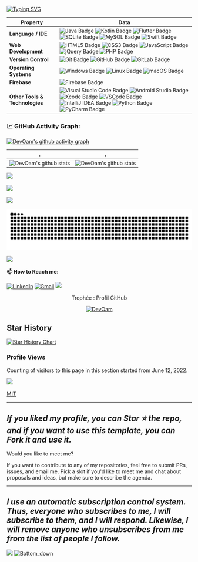 <!--   my-ticker -->    
[![Typing SVG](https://readme-typing-svg.herokuapp.com?color=%2336BCF7&center=true&vCenter=true&width=600&lines=Hi+there+👋,+I+am+DevOam;+Mobile+Developer;Java%2C+Kotlin%2C+Flutter%2C+SQLite%2C+MySQL%2C+Swift;Native+and+multiplatform+app+development;Web+development%3A+HTML%2C+CSS%2C+JavaScript%2C+jQuery%2C+PHP)](https://git.io/typing-svg)


<!--   my-skills -->

| Property                                      | Data                                                                                                                                                                                                                                                                                                                                                                                                                                                                                                                                                                                                                                                                                                                                                                                                                                                                                                                                                                                                                                                                                                                                                                                                                                                                                                                                                                                                                                                                                                                                                                                                                                                                                                                                                                                                            |
|-----------------------------------------------|-------------------------------------------------------------------------------------------------------------------------------------------------------------------------------------------------------------------------------------------------------------------------------------------------------------------------------------------------------------------------------------------------------------------------------------------------------------------------------------------------------------------------------------------------------------------------------------------------------------------------------------------------------------------------------------------------------------------------------------------------------------------------------------------------------------------------------------------------------------------------------------------------------------------------------------------------------------------------------------------------------------------------------------------------------------------------------------------------------------------------------------------------------------------------------------------------------------------------------------------------------------------------------------------------------------------------------------------------------------------------------------------------------------------------------------------------------------------------------------------------------------------------------------------------------------------------------------------------------------------------------------------------------------------------------------------------------------------------------------------------|
| **Language / IDE**                            | ![Java Badge](https://img.shields.io/badge/-Java-007396?style=flat&logo=java&logoColor=white) ![Kotlin Badge](https://img.shields.io/badge/-Kotlin-0095D5?style=flat&logo=kotlin&logoColor=white) ![Flutter Badge](https://img.shields.io/badge/-Flutter-02569B?style=flat&logo=flutter&logoColor=white) ![SQLite Badge](https://img.shields.io/badge/-SQLite-003B57?style=flat&logo=sqlite&logoColor=white) ![MySQL Badge](https://img.shields.io/badge/-MySQL-4479A1?style=flat&logo=mysql&logoColor=white) ![Swift Badge](https://img.shields.io/badge/-Swift-FA7343?style=flat&logo=swift&logoColor=white)                                                                                                                                                                                                                                                                                                                                                                                                                                                                                                                                                                                                                                                                                                                                                                                                                                                                                                                                                                                                                                                                                                                                              |
| **Web Development**                           | ![HTML5 Badge](https://img.shields.io/badge/-HTML5-E34F26?style=flat&logo=html5&logoColor=white) ![CSS3 Badge](https://img.shields.io/badge/-CSS3-1572B6?style=flat&logo=css3&logoColor=white) ![JavaScript Badge](https://img.shields.io/badge/-JavaScript-F7DF1E?style=flat&logo=javascript&logoColor=black) ![jQuery Badge](https://img.shields.io/badge/-jQuery-0769AD?style=flat&logo=jquery&logoColor=white) ![PHP Badge](https://img.shields.io/badge/-PHP-777BB4?style=flat&logo=php&logoColor=white)                                                                                                                                                                                                                                                                                                                                                                                                                                                                                                                                                                                                                                                                                                                                                                                                                                                                                                                                                                                                                                                                                                                                                       |
| **Version Control**                           | ![Git Badge](https://img.shields.io/badge/-Git-F05032?style=flat&logo=git&logoColor=white) ![GitHub Badge](https://img.shields.io/badge/-GitHub-181717?style=flat&logo=github&logoColor=white) ![GitLab Badge](https://img.shields.io/badge/-GitLab-FCA121?style=flat&logo=gitlab&logoColor=white)                                                                                                                                                                                                                                                                                                                                                                                                                                                                                                                                                                                                                                                                                                                                                                                                                                                                                                                                                                                                                                                                                                                                                                                                                                                                  |
| **Operating Systems**                         | ![Windows Badge](https://img.shields.io/badge/-Windows-0078D6?style=flat&logo=windows&logoColor=white) ![Linux Badge](https://img.shields.io/badge/-Linux-FCC624?style=flat&logo=linux&logoColor=black) ![macOS Badge](https://img.shields.io/badge/-macOS-000000?style=flat&logo=apple&logoColor=white)                                                                                                                                                                                                                                                                                                                                                                                                                                                                                                                                                                                                                                                                                                                                                                                                                                                                                                                                                                                                                                                                                                                                                                                                                                                                                                                           |
| **Firebase**                                  | ![Firebase Badge](https://img.shields.io/badge/-Firebase-FFCA28?style=flat&logo=firebase&logoColor=black)                                                                                                                                                                                                                                                                                                                                                                                                                                                                                                                                                                                                                                                                                                                                                                                                                                                                                                                                                                                                                                                                                                                                                                                                                                                                                                                                                                                                                                                                                                                                                                                                                                                                                                                                                                                                                                                 |
| **Other Tools & Technologies**                 | ![Visual Studio Code Badge](https://img.shields.io/badge/-Visual%20Studio%20Code-007ACC?style=flat&logo=visual-studio-code&logoColor=white) ![Android Studio Badge](https://img.shields.io/badge/-Android%20Studio-3DDC84?style=flat&logo=android-studio&logoColor=white) ![Xcode Badge](https://img.shields.io/badge/-Xcode-1575F9?style=flat&logo=xcode&logoColor=white) ![VSCode Badge](https://img.shields.io/badge/-VSCode-007ACC?style=flat&logo=visual-studio-code&logoColor=white) ![IntelliJ IDEA Badge](https://img.shields.io/badge/-IntelliJ%20IDEA-000000?style=flat&logo=intellij-idea&logoColor=white) ![Python Badge](https://img.shields.io/badge/-Python-3776AB?style=flat&logo=python&logoColor=white) ![PyCharm Badge](https://img.shields.io/badge/-PyCharm-000000?style=flat&logo=pycharm&logoColor=white)

<!--   GitHub stats graph -->
### 📈 GitHub Activity Graph:
[![DevOam's github activity graph](https://github-readme-activity-graph.cyclic.app/graph?username=DevOam&theme=github-compact)](https://github.com/DevOam/github-readme-activity-graph)


| .                                                                                                                                       | .                                                                                                                         |
|-----------------------------------------------------------------------------------------------------------------------------------------|---------------------------------------------------------------------------------------------------------------------------|
| ![DevOam's github stats](https://github-readme-stats.vercel.app/api?username=DevOam&show_icons=true&theme=radical&include_all_commits=true) | ![DevOam's github stats](https://github-readme-stats.vercel.app/api/top-langs/?username=DevOam&theme=radical&layout=compact) |

<img src="https://github-readme-streak-stats.herokuapp.com/?user=DevOam"></img>

<!--   profile-green-animate -->
![](./profile-3d-contrib/profile-green-animate.svg)

<!--   grid-snake -->
![](https://github.com/DevOam/DevOam/blob/output/github-contribution-grid-snake.svg)

<!--   skyline 
<a href="https://skyline.github.com/DevOam/2022"><img src="./assets/2022.gif" alt="" width="auto" height="auto" /></a>
-->
![Grille de contributions animée](https://github.com/BEPb/BEPb/blob/output/github-contribution-grid-snake.svg)

<!--  2d history skills -->
<img src="https://cr-skills-chart-widget.azurewebsites.net/api/api?username=DevOam" width="auto"></img>

**📫 How to Reach me:**
<p align="left">
<a href="https://linkedin.com/in/mohamed-reda-lakouas-3a8413264" target="blank"><img align="center" src="https://raw.githubusercontent.com/BEPb/BEPb/master/assets/linkedin.svg" alt="LinkedIn" height="30" width="30" /></a>
<a href="mailto:redalakouas03@gmail.com" target="blank"><img align="center" src="https://raw.githubusercontent.com/BEPb/BEPb/master/assets/gmail.svg" alt="Gmail" height="30" width="30" /></a>
<a href="http://Wa.me/+212772321613" alt="Connect on Whatsapp"> <img src="https://img.shields.io/badge/WHATSAPP-%2325D366.svg?&style=for-the-badge&logo=whatsapp&logoColor=white" /> </a>
</p>

<div align="center">
<summary>Trophée : Profil GitHub</summary>
</div>

<p align="center"> 
<a href="https://github.com/ryo-ma/github-profile-trophy"><img src="https://github-profile-trophy.vercel.app/?username=DevOam" alt="DevOam" /></a>
</p>

## Star History

[![Star History Chart](https://api.star-history.com/svg?repos=DevOam/DevOam&type=Date)](https://star-history.com/#DevOam/DevOam&Date)

### Profile Views
Counting of visitors to this page in this section started from June 12, 2022.

![](https://count.getloli.com/get/@DevOam.github.readme)
</br>

[MIT](LICENSE)

</p>

---
  *If you liked my profile, you can Star ⭐ the repo, and if you want to use this template, you can Fork it and use it.* 
---

Would you like to meet me?

If you want to contribute to any of my repositories, feel free to submit PRs, issues, and email me. Pick a slot if you'd like to meet me and chat about proposals and ideas, but make sure to describe the agenda.

---
  *I use an automatic subscription control system. Thus, everyone who subscribes to me, I will subscribe to them, and I will respond. Likewise, I will remove anyone who unsubscribes from me from the list of people I follow.* 
---

![](assets/Bottom_down.svg)
![Bottom_down](https://raw.githubusercontent.com/BEPb/BEPb/main/assets/Bottom_down.svg)

